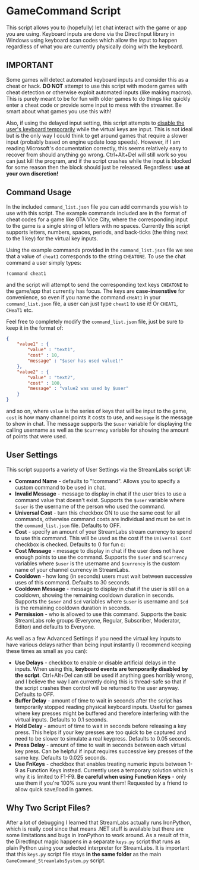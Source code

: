 # GameCommand Script

This script allows you to (hopefully) let chat interact with the game or app you are using. Keyboard inputs are done via the DirectInput library in Windows using keyboard scan codes which allow the input to happen regardless of what you are currently physically doing with the keyboard. 

## IMPORTANT

Some games will detect automated keyboard inputs and consider this as a cheat or hack. **DO NOT** attempt to use this script with modern games with cheat detection or otherwise exploit automated inputs (like making macros). This is purely meant to be for fun with older games to do things like quickly enter a cheat code or provide some input to mess with the streamer. Be smart about what games you use this with!

Also, if using the delayed input setting, this script attempts to [disable the user's keyboard temporarily](https://docs.microsoft.com/en-us/windows/win32/api/winuser/nf-winuser-blockinput) while the virtual keys are input. This is not ideal but is the only way I could think to get around games that require a slower input (probably based on engine update loop speeds). However, if I am reading Microsoft's documentation correctly, this seems relatively easy to recover from should anything go wrong. Ctrl+Alt+Del will still work so you can just kill the program, and if the script crashes while the input is blocked for some reason then the block should just be released. Regardless: **use at your own discretion!**

## Command Usage

In the included `command_list.json` file you can add commands you wish to use with this script. The example commands included are in the format of cheat codes for a game like GTA Vice City, where the corresponding input to the game is a single string of letters with no spaces. Currently this script supports letters, numbers, spaces, periods, and back-ticks (the thing next to the 1 key) for the virtual key inputs.

Using the example commands provided in the `command_list.json` file we see that a value of `cheat1` corresponds to the string `CHEATONE`. To use the chat command a user simply types:
```
!command cheat1
```
and the script will attempt to send the corresponding text keys `CHEATONE` to the game/app that currently has focus. The keys are **case-insenstive** for convenience, so even if you name the command `cHeAt1` in your `command_list.json` file, a user can just type `cheat1` to use it! Or `CHEAT1`, `CHeaT1` etc.

Feel free to completely modify the `command_list.json` file, just be sure to keep it in the format of:
```json
{
    "value1" : {
        "value" : "text1",
        "cost" : 10,
        "message" : "$user has used value1!"
    },
    "value2" : {
        "value" : "text2",
        "cost" : 100,
        "message" : "value2 was used by $user"
    }
}
```
and so on, where `value` is the series of keys that will be input to the game, `cost` is how many channel points it costs to use, and `message` is the message to show in chat. The message supports the `$user` variable for displaying the calling username as well as the `$currency` variable for showing the amount of points that were used.

## User Settings

This script supports a variety of User Settings via the StreamLabs script UI:

- **Command Name** - defaults to "!command". Allows you to specify a custom command to be used in chat.
- **Invalid Message** - message to display in chat if the user tries to use a command value that doesn't exist. Supports the `$user` variable where `$user` is the username of the person who used the command.
- **Universal Cost** - turn this checkbox ON to use the same cost for all commands, otherwise command costs are individual and must be set in the `command_list.json` file. Defaults to OFF.
- **Cost** - specify an amount of your StreamLabs stream currency to spend to use this command. This will be used as the cost if the `Universal Cost` checkbox is checked. Defaults to 0 for fun c: 
- **Cost Message** - message to display in chat if the user does not have enough points to use the command. Supports the `$user` and `$currency` variables where `$user` is the username and `$currency` is the custom name of your channel currency in StreamLabs.
- **Cooldown** - how long (in seconds) users must wait between successive uses of this command. Defaults to 30 seconds.
- **Cooldown Message** - message to display in chat if the user is still on a cooldown, showing the remaining cooldown duration in seconds. Supports the `$user` and `$cd` variables where `$user` is username and `$cd` is the remaining cooldown duration in seconds.
- **Permission** - who is allowed to use this command. Supports the basic StreamLabs role groups (Everyone, Regular, Subscriber, Moderator, Editor) and defaults to Everyone.

As well as a few Advanced Settings if you need the virtual key inputs to have various delays rather than being input instantly (I recommend keeping these times as small as you can):
- **Use Delays** - checkbox to enable or disable artificial delays in the inputs. When using this, **keyboard events are temporarily disabled by the script**. Ctrl+Alt+Del can still be used if anything goes horribly wrong, and I believe the way I am currently doing this is thread-safe so that if the script crashes then control will be returned to the user anyway. Defaults to OFF.
- **Buffer Delay** - amount of time to wait in seconds after the script has temporarily stopped reading physical keyboard inputs. Useful for games where key presses might be buffered and therefore interfering with the virtual inputs. Defaults to 0.1 seconds.
- **Hold Delay** - amount of time to wait in seconds before releasing a key press. This helps if your key presses are too quick to be captured and need to be slower to simulate a real keypress. Defaults to 0.05 seconds.
- **Press Delay** - amount of time to wait in seconds between each virtual key press. Can be helpful if input requires successive key presses of the same key. Defaults to 0.025 seconds.
- **Use FnKeys** - checkbox that enables treating numeric inputs between 1-9 as Function Keys instead. Currently uses a temporary solution which is why it is limited to F1-F9. **Be careful when using Function Keys** - only use them if you're 100% sure you want them! Requested by a friend to allow quick save/load in games.

## Why Two Script Files?

After a lot of debugging I learned that StreamLabs actually runs IronPython, which is really cool since that means .NET stuff is available but there are some limitations and bugs in IronPython to work around. As a result of this, the DirectInput magic happens in a separate `keys.py` script that runs as plain Python using your selected interpreter for StreamLabs. It is important that this `keys.py` script file stays **in the same folder** as the main `GameCommand_StreamlabsSystem.py` script.
